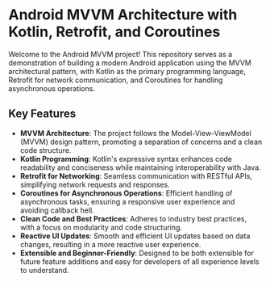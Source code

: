 # Android MVVM Architecture with Kotlin, Retrofit, and Coroutines

Welcome to the Android MVVM project! This repository serves as a demonstration of building a modern Android application using the MVVM architectural pattern, with Kotlin as the primary programming language, Retrofit for network communication, and Coroutines for handling asynchronous operations.

## Key Features

- **MVVM Architecture**: The project follows the Model-View-ViewModel (MVVM) design pattern, promoting a separation of concerns and a clean code structure.
- **Kotlin Programming**: Kotlin's expressive syntax enhances code readability and conciseness while maintaining interoperability with Java.
- **Retrofit for Networking**: Seamless communication with RESTful APIs, simplifying network requests and responses.
- **Coroutines for Asynchronous Operations**: Efficient handling of asynchronous tasks, ensuring a responsive user experience and avoiding callback hell.
- **Clean Code and Best Practices**: Adheres to industry best practices, with a focus on modularity and code structuring.
- **Reactive UI Updates**: Smooth and efficient UI updates based on data changes, resulting in a more reactive user experience.
- **Extensible and Beginner-Friendly**: Designed to be both extensible for future feature additions and easy for developers of all experience levels to understand.
